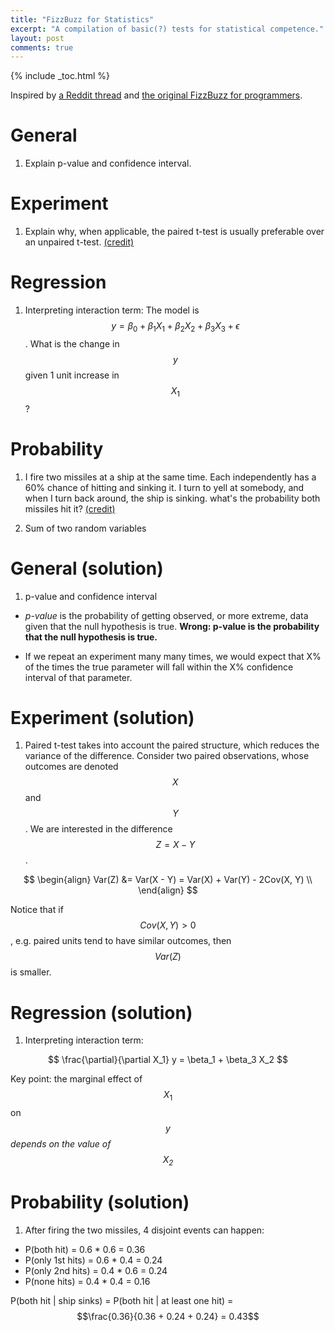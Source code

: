 ```yaml
---
title: "FizzBuzz for Statistics"
excerpt: "A compilation of basic(?) tests for statistical competence."
layout: post
comments: true
---
```


{% include _toc.html %}

Inspired by [a Reddit thread](https://www.reddit.com/r/statistics/comments/4c2aoh/good_fizz_buzztype_questions_for_interviewing/) and [the original FizzBuzz for programmers](http://blog.codinghorror.com/why-cant-programmers-program/).

# General

1. Explain p-value and confidence interval.

# Experiment

1. Explain why, when applicable, the paired t-test is usually preferable over an unpaired t-test. [(credit)](https://www.reddit.com/r/statistics/comments/4c2aoh/good_fizz_buzztype_questions_for_interviewing/d1eh0z4)

# Regression

1. Interpreting interaction term: The model is $$y = \beta_0 + \beta_1 X_1 + \beta_2 X_2 + \beta_3 X_3 + \epsilon$$. What is the change in $$y$$ given 1 unit increase in $$X_1$$?

# Probability

1. I fire two missiles at a ship at the same time. Each independently has a 60% chance of hitting and sinking it. I turn to yell at somebody, and when I turn back around, the ship is sinking. what's the probability both missiles hit it? [(credit)](https://www.reddit.com/r/statistics/comments/4c2aoh/good_fizz_buzztype_questions_for_interviewing/d1ejhex)

2. Sum of two random variables

# General (solution)

1. p-value and confidence interval

- *p-value* is the probability of getting observed, or more extreme, data given that the null hypothesis is true. **Wrong: p-value is the probability that the null hypothesis is true.**

- If we repeat an experiment many many times, we would expect that X% of the times the true parameter will fall within the X% confidence interval of that parameter.

# Experiment (solution)

1. Paired t-test takes into account the paired structure, which reduces the variance of the difference.
Consider two paired observations, whose outcomes are denoted $$X$$ and $$Y$$. We are interested in the difference $$Z = X - Y$$.

$$
\begin{align}
Var(Z) &= Var(X - Y) = Var(X) + Var(Y) - 2Cov(X, Y) \\
\end{align}
$$

Notice that if $$Cov(X, Y) > 0$$, e.g. paired units tend to have similar outcomes, then $$Var(Z)$$ is smaller.

# Regression (solution)

1. Interpreting interaction term:

$$
\frac{\partial}{\partial X_1} y = \beta_1 + \beta_3 X_2
$$

Key point: the marginal effect of $$X_1$$ on $$y$$ *depends on the value of $$X_2$$*

# Probability (solution)

1. After firing the two missiles, 4 disjoint events can happen:

- P(both hit) = 0.6 * 0.6 = 0.36
- P(only 1st hits) = 0.6 * 0.4 = 0.24
- P(only 2nd hits) = 0.4 * 0.6 = 0.24
- P(none hits) = 0.4 * 0.4 = 0.16

P(both hit &#124; ship sinks) = P(both hit &#124; at least one hit) = $$\frac{0.36}{0.36 + 0.24 + 0.24} = 0.43$$